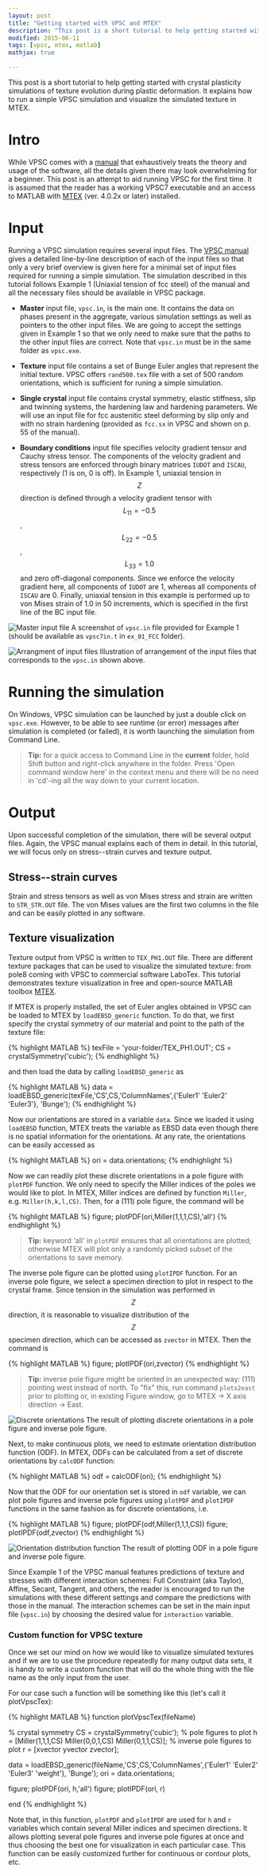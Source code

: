 ```yaml
---
layout: post
title: "Getting started with VPSC and MTEX"
description: "This post is a short tutorial to help getting started with crystal plasticity simulations of texture evolution during plastic deformation. It explains how to run a simple VPSC simulation and visualize the simulated texture in MTEX."
modified: 2015-06-11
tags: [vpsc, mtex, matlab]
mathjax: true

---
```


This post is a short tutorial to help getting started with crystal plasticity simulations of texture evolution during plastic deformation. It explains how to run a simple VPSC simulation and visualize the simulated texture in MTEX.

# Intro

While VPSC comes with a [manual](http://public.lanl.gov/lebenso/VPSC7c_manual.pdf) that exhaustively treats the theory and usage of the software, all the details given there may look overwhelming for a beginner. This post is an attempt to aid running VPSC for the first time. It is assumed that the reader has a working VPSC7 executable and an access to MATLAB with [MTEX](http://mtex-toolbox.github.io/) (ver. 4.0.2x or later) installed.

# Input

Running a VPSC simulation requires several input files. The [VPSC manual](http://public.lanl.gov/lebenso/VPSC7c_manual.pdf) gives a detailed line-by-line description of each of the input files so that only a very brief overview is given here for a minimal set of input files required for running a simple simulation. The simulation described in this tutorial follows Example 1 (Uniaxial tension of fcc steel) of the manual and all the necessary files should be available in VPSC package.

- **Master** input file, `vpsc.in`, is the main one. It contains the data on phases present in the aggregate, various simulation settings as well as pointers to the other input files. We are going to accept the settings given in Example 1 so that we only need to make sure that the paths to the other input files are correct. Note that `vpsc.in` must be in the same folder as `vpsc.exe`.

- **Texture** input file contains a set of Bunge Euler angles that represent the initial texture. VPSC offers `rand500.tex` file with a set of 500 random orientations, which is sufficient for runing a simple simulation.

- **Single crystal** input file contains crystal symmetry, elastic stiffness, slip and twinning systems, the hardening law and hardening parameters. We will use an input file for fcc austenitic steel deforming by slip only and with no strain hardening (provided as `fcc.sx` in VPSC and shown on p. 55 of the manual).

- **Boundary conditions** input file specifies velocity gradient tensor and Cauchy stress tensor. The components of the velocity gradient and stress tensors are enforced through binary matrices `IUDOT` and `ISCAU`, respectively (1 is on, 0 is off). In Example 1, uniaxial tension in $$Z$$ direction is defined through a velocity gradient tensor with $$L_{11} = -0.5$$, $$L_{22} = -0.5$$, $$L_{33} = 1.0$$ and zero off-diagonal components. Since we enforce the velocity gradient here, all components of `IUDOT` are 1, whereas all components of `ISCAU` are 0. Finally, uniaxial tension in this example is performed up to von Mises strain of 1.0 in 50 increments, which is specified in the first line of the BC input file.

![Master input file](https://farm1.staticflickr.com/319/19405629650_79f685b257_o_d.png)
A screenshot of `vpsc.in` file provided for Example 1 (should be available as `vpsc7in.t` in `ex_01_FCC` folder).

![Arrangment of input files](https://farm1.staticflickr.com/264/18971038634_5cbcb514ef_o_d.png)
Illustration of arrangement of the input files that corresponds to the `vpsc.in` shown above.

# Running the simulation

On Windows, VPSC simulation can be launched by just a double click on `vpsc.exe`. However, to be able to see runtime (or error) messages after simulation is completed (or failed), it is worth launching the simulation from Command Line.

> **Tip:** for a quick access to Command Line in the **current** folder, hold Shift button and right-click anywhere in the folder. Press 'Open command window here' in the context menu and there will be no need in 'cd'-ing all the way down to your current location.

# Output

Upon successful completion of the simulation, there will be several output files. Again, the VPSC manual explains each of them in detail. In this tutorial, we will focus only on stress--strain curves and texture output.

## Stress--strain curves

Strain and stress tensors as well as von Mises stress and strain are written to `STR_STR.OUT` file. The von Mises values are the first two columns in the file and can be easily plotted in any software.

## Texture visualization

Texture output from VPSC is written to `TEX_PH1.OUT` file. There are different texture packages that can be used to visualize the simulated texture: from pole8 coming with VPSC to commercial software LaboTex.
This tutorial demonstrates texture visualization in free and open-source MATLAB toolbox [MTEX](http://mtex-toolbox.github.io/).

If MTEX is properly installed, the set of Euler angles obtained in VPSC can be loaded to MTEX by `loadEBSD_generic` function. To do that, we first specify the crystal symmetry of our material and point to the path of the texture file:

{% highlight MATLAB %}
texFile = 'your-folder/TEX_PH1.OUT';
CS = crystalSymmetry('cubic');
{% endhighlight %}

and then load the data by calling `loadEBSD_generic` as

{% highlight MATLAB %}
data = loadEBSD_generic(texFile,'CS',CS,'ColumnNames',{'Euler1' 'Euler2' 'Euler3'}, 'Bunge');
{% endhighlight %}

Now our orientations are stored in a variable `data`. Since we loaded it using `loadEBSD` function, MTEX treats the variable as EBSD data even though there is no spatial information for the orientations. At any rate, the orientations can be easily accessed as

{% highlight MATLAB %}
ori = data.orientations;
{% endhighlight %}

Now we can readily plot these discrete orientations in a pole figure with `plotPDF` function. We only need to specify the Miller indices of the poles we would like to plot. In MTEX, Miller indices are defined by function `Miller`, e.g. `Miller(h,k,l,CS)`. Then, for a (111) pole figure, the command will be

{% highlight MATLAB %}
figure; plotPDF(ori,Miller(1,1,1,CS),'all')
{% endhighlight %}

> **Tip:** keyword 'all' in `plotPDF` ensures that all orientations are plotted; otherwise MTEX will plot only a randomly picked subset of the orientations to save memory.

The inverse pole figure can be plotted using `plotIPDF` function. For an inverse pole figure, we select a specimen direction to plot in respect to the crystal frame. Since tension in the simulation was performed in $$Z$$ direction, it is reasonable to visualize distribution of the $$Z$$ specimen direction, which can be accessed as `zvector` in MTEX. Then the command is

{% highlight MATLAB %}
figure; plotIPDF(ori,zvector)
{% endhighlight %}

> **Tip:** inverse pole figure might be oriented in an unexpected way: (111) pointing west instead of north. To "fix" this, run command `plotx2east` prior to plotting or, in existing Figure window, go to MTEX -> X axis direction -> East.

![Discrete orientations](https://farm4.staticflickr.com/3831/19586693292_1d52d6bcf4_o_d.png)
The result of plotting discrete orientations in a pole figure and inverse pole figure.

Next, to make continuous plots, we need to estimate orientation distribution function (ODF). In MTEX, ODFs can be calculated from a set of discrete orientations by `calcODF` function:

{% highlight MATLAB %}
odf = calcODF(ori);
{% endhighlight %}

Now that the ODF for our orientation set is stored in `odf` variable, we can plot pole figures and inverse pole figures using `plotPDF` and `plotIPDF` functions in the same fashion as for discrete orientations, i.e.

{% highlight MATLAB %}
figure; plotPDF(odf,Miller(1,1,1,CS))
figure; plotIPDF(odf,zvector)
{% endhighlight %}

![Orientation distribution function](https://farm4.staticflickr.com/3678/19405629990_3c57394a4b_o_d.png)
The result of plotting ODF in a pole figure and inverse pole figure.

Since Example 1 of the VPSC manual features predictions of texture and stresses with different interaction schemes: Full Constraint (aka Taylor), Affine, Secant, Tangent, and others, the reader is encouraged to run the simulations with these different settings and compare the predictions with those in the manual. The interaction schemes can be set in the main input file (`vpsc.in`) by choosing the desired value for `interaction` variable.

### Custom function for VPSC texture

Once we set our mind on how we would like to visualize simulated textures and if we are to use the procedure repeatedly for many output data sets, it is handy to write a custom function that will do the whole thing with the file name as the only input from the user.

For our case such a function will be something like this (let's call it plotVpscTex):

{% highlight MATLAB %}
function plotVpscTex(fileName)

% crystal symmetry
CS = crystalSymmetry('cubic');
% pole figures to plot
h = [Miller(1,1,1,CS) Miller(0,0,1,CS) Miller(0,1,1,CS)];
% inverse pole figures to plot
r = [xvector yvector zvector];

data = loadEBSD_generic(fileName,'CS',CS,'ColumnNames',{'Euler1' 'Euler2' 'Euler3' 'weight'}, 'Bunge');
ori = data.orientations;

figure; plotPDF(ori, h,'all')
figure; plotIPDF(ori, r)

end
{% endhighlight %}

Note that, in this function, `plotPDF` and `plotIPDF` are used for `h` and `r` variables which contain several Miller indices and specimen directions. It allows plotting several pole figures and inverse pole figures at once and thus choosing the best one for visualization in each particular case. This function can be easily customized further for continuous or contour plots, etc.
